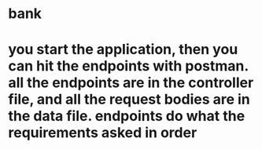 # bank

# you start the application, then you can hit the endpoints with postman. all the endpoints are in the controller file, and all the request bodies are in the data file. endpoints do what the requirements asked in order
